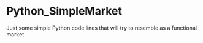 # Python_SimpleMarket
Just some simple Python code lines that will try to resemble as a functional market.
